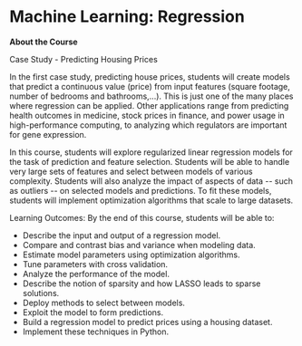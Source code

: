 <h1>Machine Learning: Regression</h1>

<b>About the Course</b>

<p>Case Study - Predicting Housing Prices</p>

<p>In the first case study, predicting house prices, students will create models that predict a continuous value (price) from input features (square footage, number of bedrooms and bathrooms,...).  This is just one of the many places where regression can be applied.  Other applications range from predicting health outcomes in medicine, stock prices in finance, and power usage in high-performance computing, to analyzing which regulators are important for gene expression.</p>

<p>In this course, students will explore regularized linear regression models for the task of prediction and feature selection. Students will be able to handle very large sets of features and select between models of various complexity. Students will also analyze the impact of aspects of data -- such as outliers -- on selected models and predictions.  To fit these models, students will implement optimization algorithms that scale to large datasets.</p>

Learning Outcomes: By the end of this course, students will be able to: 
<ul>
<li>Describe the input and output of a regression model.</li>  
<li>Compare and contrast bias and variance when modeling data.</li>
<li>Estimate model parameters using optimization algorithms.</li>
<li>Tune parameters with cross validation.</li>
<li>Analyze the performance of the model.</li> 
<li>Describe the notion of sparsity and how LASSO leads to sparse solutions.</li>
<li>Deploy methods to select between models.</li>
<li>Exploit the model to form predictions.</li> 
<li>Build a regression model to predict prices using a housing dataset.</li>
<li>Implement these techniques in Python.</li>
</ul>